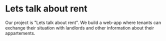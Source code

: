 # Lets talk about rent

Our project is "Lets talk about rent".
We build a web-app where tenants can exchange their situation with landlords and other information about their appartements.
